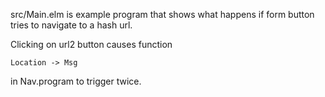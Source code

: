 
src/Main.elm is example program that shows what happens if 
form button tries to navigate to a hash url.

Clicking on url2 button causes function
```
Location -> Msg 
```
in Nav.program to trigger twice.
